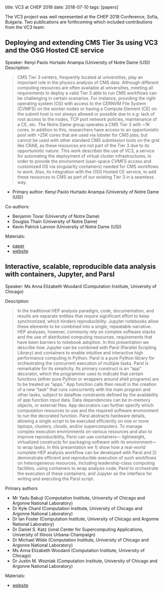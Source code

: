 title: VC3 at CHEP 2018
date: 2018-07-10
tags: [papers]


The VC3 project was well represented at the CHEP 2018 Conference, Sofia, Bulgaria. Two publications are 
forthcoming which included contributions from the VC3 team:

## Deploying and extending CMS Tier 3s using VC3 and the OSG Hosted CE service

Speaker: Kenyi Paolo Hurtado Anampa (University of Notre Dame (US))
Description:

>CMS Tier 3 centers, frequently located at universities, play an important role in the physics analysis of CMS data. 
>Although different computing resources are often available at universities, meeting all requirements to deploy a valid Tier 3 able to run CMS workflows can be challenging in certain scenarios. For instance, providing the right operating system (OS) with access to the CERNVM File System (CVMFS) on the worker nodes or having a Compute Element (CE) on the submit host is not always allowed or possible due to e.g: lack of root access to the nodes, TCP port network policies, maintenance of a CE, etc. The Notre Dame group operates a CMS Tier 3 with ~1K cores. In addition to this, researchers have access to an opportunistic pool with +25K cores that are used via lobster for CMS jobs, but cannot be used with other standard CMS submission tools on the grid like CRAB, as these resources are not part of the Tier 3 due to its opportunistic nature. This work describes the use of VC3, a service for automating the deployment of virtual cluster infrastructures, in order to provide the environment (user-space CVMFS access and customized OS via singularity containers) needed for CMS workflows to work. Also, its integration with the OSG Hosted CE service, to add these resources to CMS as part of our existing Tier 3 in a seamless way.

- Primary author: Kenyi Paolo Hurtado Anampa (University of Notre Dame (US))

Co-authors:
- Benjamin Tovar (University of Notre Dame)
- Douglas Thain (University of Notre Dame)
- Kevin Patrick Lannon (University of Notre Dame (US))

Materials:
- [paper](https://www.epj-conferences.org/articles/epjconf/abs/2019/19/epjconf_chep2018_03035/epjconf_chep2018_03035.html)
- [website](https://indico.cern.ch/event/587955/contributions/2937282/)


## Interactive, scalable, reproducible data analysis with containers, Jupyter, and Parsl

Speaker: Ms Anna Elizabeth Woodard (Computation Institute, University of Chicago)

Description
>In the traditional HEP analysis paradigm, code, documentation, and results are separate entities that require significant effort to keep synchronized, which hinders reproducibility. Jupyter notebooks allow these elements to be combined into a single, repeatable narrative. HEP analyses, however, commonly rely on complex software stacks and the use of distributed computing resources, requirements that have been barriers to notebook adoption. In this presentation we describe how Jupyter can be combined with Parsl (Parallel Scripting Library) and containers to enable intuitive and interactive high performance computing in Python.
>Parsl is a pure Python library for orchestrating the concurrent execution of multiple tasks. Parsl is remarkable for its simplicity. Its primary construct is an “app” decorator, which the programmer uses to indicate that certain functions (either pure Python or wrappers around shell programs) are to be treated as “apps.” App function calls then result in the creation of a new “task” that runs concurrently with the main program and other tasks, subject to dataflow constraints defined by the availability of app function input data. Data dependencies can be in-memory objects, or external files. App decorators can further specify which computation resources to use and the required software environment to run the decorated function. Parsl abstracts hardware details, allowing a single script to be executed efficiently on one or more laptops, clusters, clouds, and/or supercomputers. To manage complex execution environments on various resources and also to improve reproducibility, Parsl can use containers— lightweight, virtualized constructs for packaging software with its environment— to wrap tasks.
> In this presentation we 1) show how a real-world complete HEP analysis workflow can be developed with Parsl and 2) demonstrate efficient and reproducible execution of such workflows on heterogeneous resources, including leadership-class computing facilities, using containers to wrap analysis code, Parsl to orchestrate the execution of these containers, and Jupyter as the interface for writing and executing the Parsl script.

Primary authors
- Mr Yadu Babuji (Computation Institute, University of Chicago and Argonne National Laboratory)
- Dr Kyle Chard (Computation Institute, University of Chicago and Argonne National Laboratory)
- Dr Ian Foster (Computation Institute, University of Chicago and Argonne National Laboratory)
- Dr Daniel S. Katz (ional Center for Supercomputing Applications, University of Illinois Urbana-Champaign)
- Dr Michael Wilde (Computation Institute, University of Chicago and Argonne National Laboratory)
- Ms Anna Elizabeth Woodard (Computation Institute, University of Chicago)
- Dr Justin M. Wozniak (Computation Institute, University of Chicago and Argonne National Laboratory)

Materials:
- [website](https://indico.cern.ch/event/587955/contributions/2937563/)
